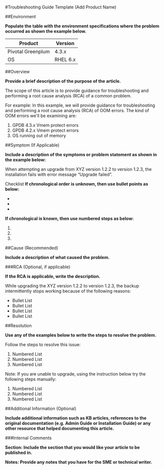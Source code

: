#Troubleshooting Guide Template (Add Product Name)

##Environment 

**Populate the table with the environment specifications where the problem occurred as shown the example below.**

Product | Version
--------|---------
Pivotal Greenplum | 4.3.x
OS | RHEL 6.x
	 
##Overview

**Provide a brief description of the purpose of the article.**

The scope of this article is to provide guidance for troubleshooting and performing a root cause analysis (RCA) of a common problem.

For example: In this example, we will provide guidance for troubleshooting and performing a root cause analysis (RCA) of OOM errors. The kind of OOM errors we'll be examining are:

1.	GPDB 4.3.x Vmem protect errors
2.	GPDB 4.2.x Vmem protect errors
3.	OS running out of memory
 
##Symptom (If Applicable)

**Include a description of the symptoms or problem statement as shown in the example below:**

When attempting an upgrade from XYZ version 1.2.2 to version 1.2.3, the installation fails with error message “Upgrade failed”.
 
Checklist
**If chronological order is unknown, then use bullet points as below:**

*	
*	
*	 

**If chronological is known, then use numbered steps as below:**

1.	
2.	
3.	 

##Cause (Recommended)

**Include a description of what caused the problem.**

###RCA (Optional, if applicable)

**If the RCA is applicable, write the description.**

While upgrading the XYZ version 1.2.2 to version 1.2.3, the backup intermittently stops working because of the following reasons:

*	Bullet List
*	Bullet List
*	Bullet List
*	Bullet List

##Resolution

**Use any of the examples below to write the steps to resolve the problem.**

Follow the steps to resolve this issue:

1.	Numbered List
2.	Numbered List
3.	Numbered List

Note: If you are unable to upgrade, using the instruction below try the following steps manually:

1.	Numbered List
2.	Numbered List
3.	Numbered List

##Additional Information (Optional)

**Include additional information such as KB articles, references to the original documentation (e.g. Admin Guide or Installation Guide) or any other resource that helped documenting this article.**

###Internal Comments 

**Section: Include the section that you would like your article to be published in.**

**Notes: Provide any notes that you have for the SME or technical writer.**


